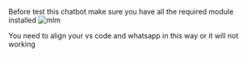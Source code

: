 
Before test this chatbot make sure you have all the required module installed
![mlm](https://user-images.githubusercontent.com/67420883/209462328-0dd8ef95-14cb-411d-8d61-0736d6d4d04f.png)

You need to  align your vs code and whatsapp in this way or it will not working 
